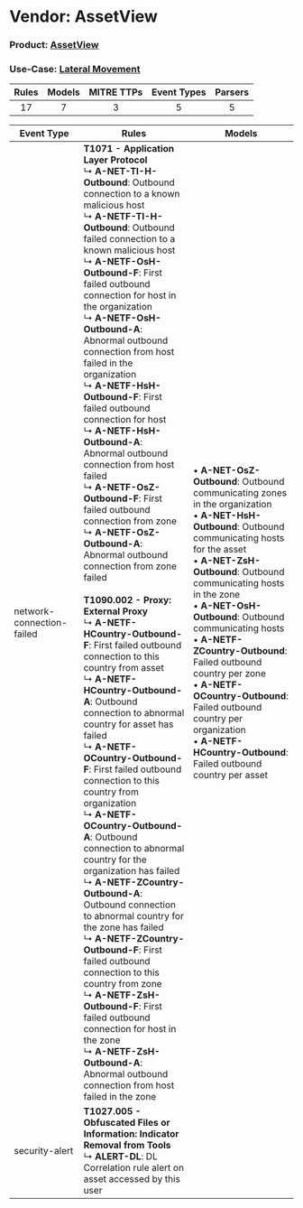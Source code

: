 Vendor: AssetView
=================
### Product: [AssetView](../ds_assetview_assetview.md)
### Use-Case: [Lateral Movement](../../../../UseCases/uc_lateral_movement.md)

| Rules | Models | MITRE TTPs | Event Types | Parsers |
|:-----:|:------:|:----------:|:-----------:|:-------:|
|  17   |   7    |     3      |      5      |    5    |

| Event Type                | Rules                                                                                                                                                                                                                                                                                                                                                                                                                                                                                                                                                                                                                                                                                                                                                                                                                                                                                                                                                                                                                                                                                                                                                                                                                                                                                                                                                                                                                                                                                                                                                                                                                                                   | Models                                                                                                                                                                                                                                                                                                                                                                                                                                                                                                                              |
| ------------------------- | ------------------------------------------------------------------------------------------------------------------------------------------------------------------------------------------------------------------------------------------------------------------------------------------------------------------------------------------------------------------------------------------------------------------------------------------------------------------------------------------------------------------------------------------------------------------------------------------------------------------------------------------------------------------------------------------------------------------------------------------------------------------------------------------------------------------------------------------------------------------------------------------------------------------------------------------------------------------------------------------------------------------------------------------------------------------------------------------------------------------------------------------------------------------------------------------------------------------------------------------------------------------------------------------------------------------------------------------------------------------------------------------------------------------------------------------------------------------------------------------------------------------------------------------------------------------------------------------------------------------------------------------------------- | ----------------------------------------------------------------------------------------------------------------------------------------------------------------------------------------------------------------------------------------------------------------------------------------------------------------------------------------------------------------------------------------------------------------------------------------------------------------------------------------------------------------------------------- |
| network-connection-failed | <b>T1071 - Application Layer Protocol</b><br> ↳ <b>A-NET-TI-H-Outbound</b>: Outbound connection to a known malicious host<br> ↳ <b>A-NETF-TI-H-Outbound</b>: Outbound failed connection to a known malicious host<br> ↳ <b>A-NETF-OsH-Outbound-F</b>: First failed outbound connection for host in the organization<br> ↳ <b>A-NETF-OsH-Outbound-A</b>: Abnormal outbound connection from host failed in the organization<br> ↳ <b>A-NETF-HsH-Outbound-F</b>: First failed outbound connection for host<br> ↳ <b>A-NETF-HsH-Outbound-A</b>: Abnormal outbound connection from host failed<br> ↳ <b>A-NETF-OsZ-Outbound-F</b>: First failed outbound connection from zone<br> ↳ <b>A-NETF-OsZ-Outbound-A</b>: Abnormal outbound connection from zone failed<br><br><b>T1090.002 - Proxy: External Proxy</b><br> ↳ <b>A-NETF-HCountry-Outbound-F</b>: First failed outbound connection to this country from asset<br> ↳ <b>A-NETF-HCountry-Outbound-A</b>: Outbound connection to abnormal country for asset has failed<br> ↳ <b>A-NETF-OCountry-Outbound-F</b>: First failed outbound connection to this country from organization<br> ↳ <b>A-NETF-OCountry-Outbound-A</b>: Outbound connection to abnormal country for the organization has failed<br> ↳ <b>A-NETF-ZCountry-Outbound-A</b>: Outbound connection to abnormal country for the zone has failed<br> ↳ <b>A-NETF-ZCountry-Outbound-F</b>: First failed outbound connection to this country from zone<br> ↳ <b>A-NETF-ZsH-Outbound-F</b>: First failed outbound connection for host in the zone<br> ↳ <b>A-NETF-ZsH-Outbound-A</b>: Abnormal outbound connection from host failed in the zone |  • <b>A-NET-OsZ-Outbound</b>: Outbound communicating zones in the organization<br> • <b>A-NET-HsH-Outbound</b>: Outbound communicating hosts for the asset<br> • <b>A-NET-ZsH-Outbound</b>: Outbound communicating hosts in the zone<br> • <b>A-NET-OsH-Outbound</b>: Outbound communicating hosts<br> • <b>A-NETF-ZCountry-Outbound</b>: Failed outbound country per zone<br> • <b>A-NETF-OCountry-Outbound</b>: Failed outbound country per organization<br> • <b>A-NETF-HCountry-Outbound</b>: Failed outbound country per asset |
| security-alert            | <b>T1027.005 - Obfuscated Files or Information: Indicator Removal from Tools</b><br> ↳ <b>ALERT-DL</b>: DL Correlation rule alert on asset accessed by this user                                                                                                                                                                                                                                                                                                                                                                                                                                                                                                                                                                                                                                                                                                                                                                                                                                                                                                                                                                                                                                                                                                                                                                                                                                                                                                                                                                                                                                                                                        |                                                                                                                                                                                                                                                                                                                                                                                                                                                                                                                                     |